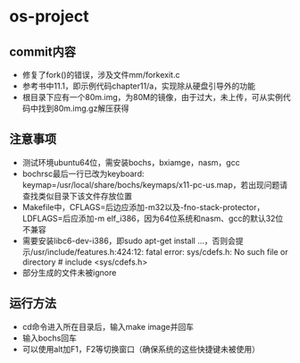 # os-project  
## commit内容  
* 修复了fork()的错误，涉及文件mm/forkexit.c  
* 参考书中11.1，即示例代码chapter11/a，实现除从硬盘引导外的功能  
* 根目录下应有一个80m.img，为80M的镜像，由于过大，未上传，可从实例代码中找到80m.img.gz解压获得  
## 注意事项  
* 测试环境ubuntu64位，需安装bochs，bxiamge，nasm，gcc  
* bochrsc最后一行已改为keyboard: keymap=/usr/local/share/bochs/keymaps/x11-pc-us.map，若出现问题请查找类似目录下该文件存放位置  
* Makefile中，CFLAGS=后边应添加-m32以及-fno-stack-protector，LDFLAGS=后应添加-m elf_i386，因为64位系统和nasm、gcc的默认32位不兼容  
* 需要安装libc6-dev-i386，即sudo apt-get install ...，否则会提示/usr/include/features.h:424:12: fatal error: sys/cdefs.h: No such file or directory  #  include <sys/cdefs.h>  
* 部分生成的文件未被ignore  
## 运行方法  
* cd命令进入所在目录后，输入make image并回车  
* 输入bochs回车  
* 可以使用alt加F1，F2等切换窗口（确保系统的这些快捷键未被使用）  

